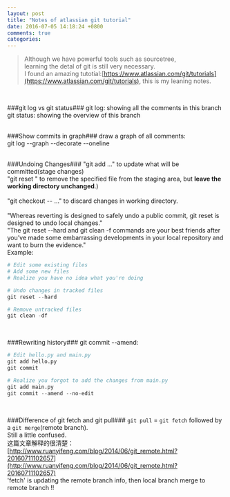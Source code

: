 ```yaml
---
layout: post
title: "Notes of atlassian git tutorial"
date: 2016-07-05 14:18:24 +0800
comments: true
categories: 
---
```


> Although we have powerful tools such as sourcetree,    
learning the detal of git is still very necessary.    
I found an amazing tutotial:[https://www.atlassian.com/git/tutorials](https://www.atlassian.com/git/tutorials), this is my leaning notes.   

<!--more-->
<br>  

###git log vs git status###
git log: showing all the comments in this branch    
git status: showing the overview of this branch   
<br>

###Show commits in graph###
draw a graph of all comments:    
git log --graph --decorate --oneline    
<img style="max-height:430px" class="lazy" data-original="/images/blog/160705_git/graph.png">    
<br> 

###Undoing Changes###
"git add <file>..." to update what will be committed(stage changes)       
"git reset <file>" to remove the specified file from the staging area, but **leave the working directory unchanged**.)     
<br>
"git checkout -- <file>..." to discard changes in working directory.    
<br>
"Whereas reverting is designed to safely undo a public commit, git reset is designed to undo local changes."     
"The git reset --hard and git clean -f commands are your best friends after you’ve made some embarrassing developments in your local repository and want to burn the evidence."    
Example:    
``` python
# Edit some existing files
# Add some new files
# Realize you have no idea what you're doing

# Undo changes in tracked files
git reset --hard

# Remove untracked files
git clean -df
```
<br>


###Rewriting history###
git commit --amend:   
``` python
# Edit hello.py and main.py
git add hello.py
git commit

# Realize you forgot to add the changes from main.py
git add main.py
git commit --amend --no-edit
```
<br>

###Difference of git fetch and git pull###
`git pull` = `git fetch` followed by a `git merge`(remote branch).    
Still a little confused.    
这篇文章解释的很清楚：[http://www.ruanyifeng.com/blog/2014/06/git_remote.html?20160711102657](http://www.ruanyifeng.com/blog/2014/06/git_remote.html?20160711102657)    
'fetch' is updating the remote branch info, then local branch merge to remote branch !!    




